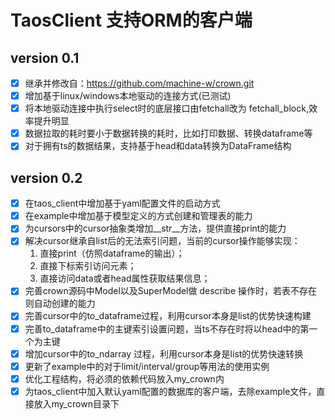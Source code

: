 # TaosClient 支持ORM的客户端

## version 0.1
-[x] 继承并修改自：https://github.com/machine-w/crown.git  
-[x] 增加基于linux/windows本地驱动的连接方式(已测试)  
-[x] 将本地驱动连接中执行select时的底层接口由fetchall改为 fetchall_block,效率提升明显    
-[x] 数据拉取的耗时要小于数据转换的耗时，比如打印数据、转换dataframe等   
-[x] 对于拥有ts的数据结果，支持基于head和data转换为DataFrame结构   

## version 0.2
-[x] 在taos_client中增加基于yaml配置文件的启动方式   
-[x] 在example中增加基于模型定义的方式创建和管理表的能力    
-[x] 为cursors中的cursor抽象类增加__str__方法，提供直接print的能力  
-[x] 解决cursor继承自list后的无法索引问题，当前的cursor操作能够实现：
    1. 直接print（仿照dataframe的输出）；
    2. 直接下标索引访问元素；
    3. 直接访问data或者head属性获取结果信息；  
-[x] 完善crown源码中Model以及SuperModel做 describe 操作时，若表不存在则自动创建的能力      
-[x] 完善cursor中的to_dataframe过程，利用cursor本身是list的优势快速构建  
-[x] 完善to_dataframe中的主键索引设置问题，当ts不存在时将以head中的第一个为主键  
-[x] 增加cursor中的to_ndarray 过程，利用cursor本身是list的优势快速转换   
-[x] 更新了example中的对于limit/interval/group等用法的使用实例   
-[x] 优化工程结构，将必须的依赖代码放入my_crown内  
-[x] 为taos_client中加入默认yaml配置的数据库的客户端，去除example文件，直接放入my_crown目录下  